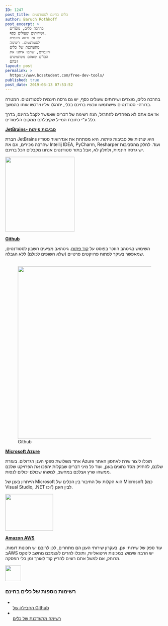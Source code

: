 ```yaml
---
ID: 1247
post_title: כלים בחינם לסטודנטים
author: Baruch Rothkoff
post_excerpt: >
  בהרבה כלים, מוצרים
  ושירותים שעולים כסף,
  יש גם גרסה חינמית
  לסטודנטים. רשימה
  מתעדכנת של כלים
  חינמיים, שתפו איתנו את
  הכלים שאתם משתמשים
  בהם!
layout: post
permalink: >
  https://www.bcsstudent.com/free-dev-tools/
published: true
post_date: 2019-03-13 07:53:52
---
```

<!-- wp:paragraph -->
<p>בהרבה כלים, מוצרים ושירותים שעולים כסף, יש גם גרסה חינמית לסטודנטים. המטרה ברורה- סטודנטים שישתמשו עכשיו בחינם בכלי, יתרגלו אליו וירכשו אותו בהמשך.</p>
<!-- /wp:paragraph -->

<!-- wp:paragraph -->
<p>אז אם אתם לא מפחדים להתרגל, הנה רשימה של דברים שאפשר לקבל בחינם, בדרך כלל ע"י כתובת המייל שקיבלתם ממקום הלימודים.</p>
<!-- /wp:paragraph -->

<p><a href="https://www.jetbrains.com/student/" target="_blank" rel="noopener noreferrer"><strong>JetBrains- סביבות פיתוח</strong></a></p>
<p>חברת JetBrains היא יצרנית של סביבות פיתוח. היא מפתחת את אנדרואיד סטודיו שהרבה מכירים, וגם את Intellij IDEA, PyCharm, Resharper ועוד. לחלק מהסביבות יש גרסה חינמית, ולחלק לא, אבל בתור סטודנטים אנחנו מקבלים הכל בחינם.</p>
<p>										<img width="220" height="238" src="https://www.bcsstudent.com/wp-content/uploads/2019/03/220px-JetBrains_Logo_2016.svg_.png" alt="">											</p>
<p><a href="https://education.github.com/pack/redeem/github" target="_blank" rel="noopener noreferrer"><strong>Github</strong></a></p>
<p>השימוש בגיטהב הוזכר בפוסט על <a href="https://www.bcsstudent.com/open-source/">קוד פתוח</a>. גיטהאב מציעים חשבון לסטודנטים, שמאפשר בעיקר לפתוח פרויקטים פרטיים (שלא חשופים לכולם) ללא הגבלה.</p>
<figure>
											<a href="https://education.github.com/pack/redeem/github" data-elementor-open-lightbox=""><br>
							<img width="660" height="549" src="https://www.bcsstudent.com/wp-content/uploads/2019/03/Octocat.png" alt="" srcset="https://i2.wp.com/www.bcsstudent.com/wp-content/uploads/2019/03/Octocat.png?w=800&amp;ssl=1 800w, https://i2.wp.com/www.bcsstudent.com/wp-content/uploads/2019/03/Octocat.png?resize=300%2C249&amp;ssl=1 300w, https://i2.wp.com/www.bcsstudent.com/wp-content/uploads/2019/03/Octocat.png?resize=768%2C638&amp;ssl=1 768w" sizes="(max-width: 660px) 100vw, 660px">								</a><figcaption>Github</figcaption></figure>
<p><a href="https://azure.microsoft.com/en-us/free/students/" target="_blank" rel="noopener noreferrer" data-wplink-edit="true"><strong>Microsoft Azure</strong></a></p>
<p>אחד משלושת ספקי הענן הגדולים. בעזרת Azure תוכלו ליצור שרת לאחסון האתר שלכם, להחזיק מסד נתונים בענן, ועוד כל מיני דברים שבקלות יהפכו את הפרויקט שלכם ממשהו שרץ אצלכם במחשב, למשהו שכולם יכולים לנסות.</p>
<p>הייתרון בענן של Microsoft הוא הקלות של החיבור בין הכלים של Microsoft (כמו Visual Studio, .NET וכו') לבין הענן.</p>
<p>										<img src="https://www.bcsstudent.com/wp-content/uploads/2019/03/Microsoft-Azure.svg" alt="" height="117.5" width="152">											</p>
<p><a href="https://aws.amazon.com/education/awseducate/" target="_blank" rel="noopener noreferrer"><strong>Amazon AWS</strong></a></p>
<p>עוד ספק של שירותי ענן. בעקרון שירותי הענן הם מתחרים, לכן לרובם יש תכונות דומות. בAWS יש הרבה שימוש במכונות וירטואליות, ותוכלו להרים לעצמכם מחשב לינוקס מרוחק, אם למשל אתם רוצים להריץ קוד לאורך זמן בלי הפסקה.</p>
<p>										<img src="https://www.bcsstudent.com/wp-content/uploads/2019/03/AWS-General_AWS-Cloud_light-bg.svg" alt="" height="50" width="50">											</p>
<h3>רשימות נוספות של כלים בחינם</h3>
<ul>
<li>
					<a href="https://education.github.com/pack" target="_blank" rel="noopener noreferrer"><br>
										החבילה של Github<br>
											</a>
									</li>
<li>
					<a href="https://github.com/AchoArnold/discount-for-student-dev" target="_blank" rel="noopener noreferrer"><br>
										רשימה מתעדכנת של כלים<br>
											</a>
									</li>
</ul>